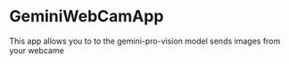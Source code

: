 # GeminiWebCamApp
This app allows you to to the gemini-pro-vision model sends images from your webcame
